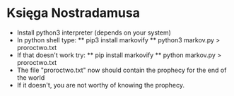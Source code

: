 # Księga Nostradamusa

* Install python3 interpreter (depends on your system)
* In python shell type:
** pip3 install markovify
** python3 markov.py > proroctwo.txt
* If that doesn't work try:
** pip install markovify
** python markov.py > proroctwo.txt
* The file "proroctwo.txt" now should contain the prophecy for the end of the world
* If it doesn't, you are not worthy of knowing the prophecy. 

